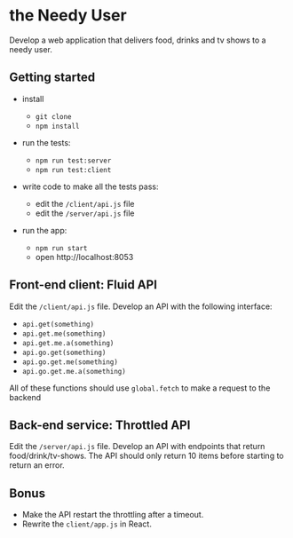 # the Needy User

Develop a web application that delivers food, drinks and tv shows to a needy user.

## Getting started

- install
  - `git clone`
  - `npm install`

- run the tests:
  - `npm run test:server`
  - `npm run test:client`

- write code to make all the tests pass:
  - edit the `/client/api.js` file
  - edit the `/server/api.js` file

- run the app:
  - `npm run start`
  - open http://localhost:8053

## Front-end client: Fluid API

Edit the `/client/api.js` file.
Develop an API with the following interface:
- `api.get(something)`
- `api.get.me(something)`
- `api.get.me.a(something)`
- `api.go.get(something)`
- `api.go.get.me(something)`
- `api.go.get.me.a(something)`

All of these functions should use `global.fetch` to make a request to the backend

## Back-end service: Throttled API

Edit the `/server/api.js` file.
Develop an API with endpoints that return food/drink/tv-shows.
The API should only return 10 items before starting to return an error.

## Bonus

- Make the API restart the throttling after a timeout.
- Rewrite the `client/app.js` in React.
